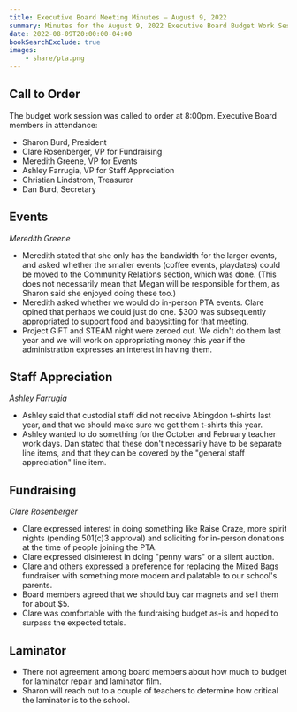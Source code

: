 ```yaml
---
title: Executive Board Meeting Minutes — August 9, 2022
summary: Minutes for the August 9, 2022 Executive Board Budget Work Session.
date: 2022-08-09T20:00:00-04:00
bookSearchExclude: true
images:
    - share/pta.png
---
```


## Call to Order
The budget work session was called to order at 8:00pm. Executive Board members in attendance:
- Sharon Burd, President
- Clare Rosenberger, VP for Fundraising
- Meredith Greene, VP for Events
- Ashley Farrugia, VP for Staff Appreciation
- Christian Lindstrom, Treasurer
- Dan Burd, Secretary

## Events
*Meredith Greene*

- Meredith stated that she only has the bandwidth for the larger events, and asked whether the smaller events (coffee events, playdates) could be moved to the Community Relations section, which was done. (This does not necessarily mean that Megan will be responsible for them, as Sharon said she enjoyed doing these too.)
- Meredith asked whether we would do in-person PTA events. Clare opined that perhaps we could just do one. $300 was subsequently appropriated to support food and babysitting for that meeting.
- Project GIFT and STEAM night were zeroed out. We didn't do them last year and we will work on appropriating money this year if the administration expresses an interest in having them.

## Staff Appreciation
*Ashley Farrugia*

- Ashley said that custodial staff did not receive Abingdon t-shirts last year, and that we should make sure we get them t-shirts this year.
- Ashley wanted to do something for the October and February teacher work days. Dan stated that these don't necessarily have to be separate line items, and that they can be covered by the "general staff appreciation" line item.

## Fundraising
*Clare Rosenberger*

- Clare expressed interest in doing something like Raise Craze, more spirit nights (pending 501(c)3 approval) and soliciting for in-person donations at the time of people joining the PTA.
- Clare expressed disinterest in doing "penny wars" or a silent auction.
- Clare and others expressed a preference for replacing the Mixed Bags fundraiser with something more modern and palatable to our school's parents.
- Board members agreed that we should buy car magnets and sell them for about $5.
- Clare was comfortable with the fundraising budget as-is and hoped to surpass the expected totals.

## Laminator

- There not agreement among board members about how much to budget for laminator repair and laminator film.
- Sharon will reach out to a couple of teachers to determine how critical the laminator is to the school.